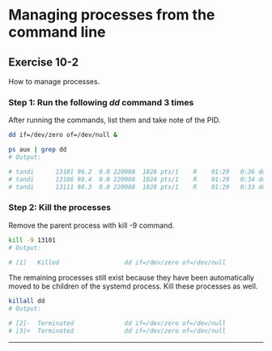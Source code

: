 # Managing processes from the command line
## Exercise 10-2
How to manage processes.

### Step 1: Run the following *dd* command 3 times

After running the commands, list them and take note of the PID.

```bash
dd if=/dev/zero of=/dev/null &

ps aux | grep dd
# Output: 

# tandi      13101 96.2  0.0 220988  1028 pts/1    R    01:29   0:36 dd if=/dev/zero of=/dev/null
# tandi      13106 98.4  0.0 220988  1024 pts/1    R    01:29   0:34 dd if=/dev/zero of=/dev/null
# tandi      13111 98.3  0.0 220988  1028 pts/1    R    01:29   0:33 dd if=/dev/zero of=/dev/null
```


### Step 2: Kill the processes

Remove the parent process with kill -9 command.

```bash
kill -9 13101
# Output:

# [1]   Killed                  dd if=/dev/zero of=/dev/null
```

The remaining processes still exist because they have been automatically moved to be children of the systemd process. Kill these processes as well.

```bash
killall dd 
# Output:

# [2]-  Terminated              dd if=/dev/zero of=/dev/null
# [3]+  Terminated              dd if=/dev/zero of=/dev/null
```

---